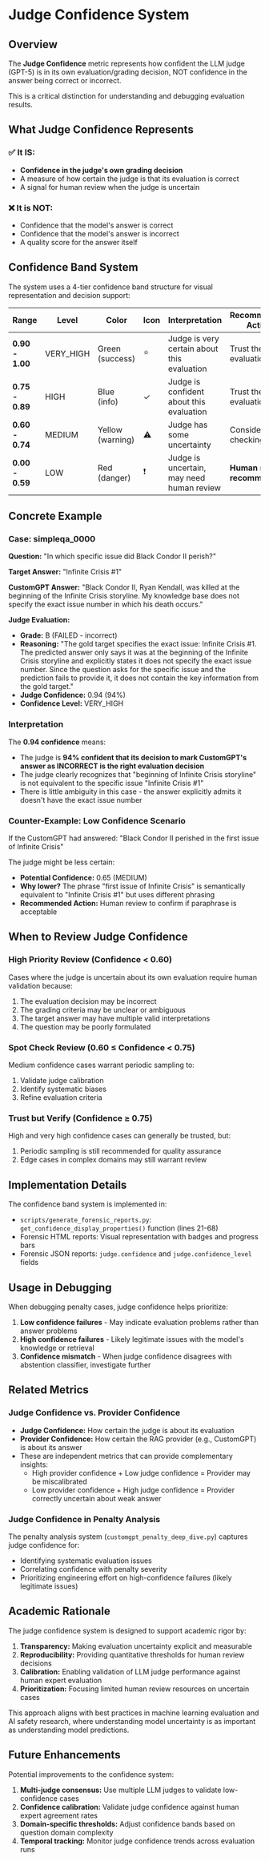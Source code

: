 # Judge Confidence System

## Overview

The **Judge Confidence** metric represents how confident the LLM judge (GPT-5) is in its own evaluation/grading decision, NOT confidence in the answer being correct or incorrect.

This is a critical distinction for understanding and debugging evaluation results.

## What Judge Confidence Represents

### ✅ It IS:
- **Confidence in the judge's own grading decision**
- A measure of how certain the judge is that its evaluation is correct
- A signal for human review when the judge is uncertain

### ❌ It is NOT:
- Confidence that the model's answer is correct
- Confidence that the model's answer is incorrect
- A quality score for the answer itself

## Confidence Band System

The system uses a 4-tier confidence band structure for visual representation and decision support:

| Range | Level | Color | Icon | Interpretation | Recommended Action |
|-------|-------|-------|------|----------------|-------------------|
| **0.90 - 1.00** | VERY_HIGH | Green (success) | ⭐ | Judge is very certain about this evaluation | Trust the evaluation |
| **0.75 - 0.89** | HIGH | Blue (info) | ✓ | Judge is confident about this evaluation | Trust the evaluation |
| **0.60 - 0.74** | MEDIUM | Yellow (warning) | ⚠ | Judge has some uncertainty | Consider spot-checking |
| **0.00 - 0.59** | LOW | Red (danger) | ❗ | Judge is uncertain, may need human review | **Human review recommended** |

## Concrete Example

### Case: simpleqa_0000

**Question:**
"In which specific issue did Black Condor II perish?"

**Target Answer:**
"Infinite Crisis #1"

**CustomGPT Answer:**
"Black Condor II, Ryan Kendall, was killed at the beginning of the Infinite Crisis storyline. My knowledge base does not specify the exact issue number in which his death occurs."

**Judge Evaluation:**
- **Grade:** B (FAILED - incorrect)
- **Reasoning:** "The gold target specifies the exact issue: Infinite Crisis #1. The predicted answer only says it was at the beginning of the Infinite Crisis storyline and explicitly states it does not specify the exact issue number. Since the question asks for the specific issue and the prediction fails to provide it, it does not contain the key information from the gold target."
- **Judge Confidence:** 0.94 (94%)
- **Confidence Level:** VERY_HIGH

### Interpretation

The **0.94 confidence** means:
- The judge is **94% confident that its decision to mark CustomGPT's answer as INCORRECT is the right evaluation decision**
- The judge clearly recognizes that "beginning of Infinite Crisis storyline" is not equivalent to the specific issue "Infinite Crisis #1"
- There is little ambiguity in this case - the answer explicitly admits it doesn't have the exact issue number

### Counter-Example: Low Confidence Scenario

If the CustomGPT had answered:
"Black Condor II perished in the first issue of Infinite Crisis"

The judge might be less certain:
- **Potential Confidence:** 0.65 (MEDIUM)
- **Why lower?** The phrase "first issue of Infinite Crisis" is semantically equivalent to "Infinite Crisis #1" but uses different phrasing
- **Recommended Action:** Human review to confirm if paraphrase is acceptable

## When to Review Judge Confidence

### High Priority Review (Confidence < 0.60)
Cases where the judge is uncertain about its own evaluation require human validation because:
1. The evaluation decision may be incorrect
2. The grading criteria may be unclear or ambiguous
3. The target answer may have multiple valid interpretations
4. The question may be poorly formulated

### Spot Check Review (0.60 ≤ Confidence < 0.75)
Medium confidence cases warrant periodic sampling to:
1. Validate judge calibration
2. Identify systematic biases
3. Refine evaluation criteria

### Trust but Verify (Confidence ≥ 0.75)
High and very high confidence cases can generally be trusted, but:
1. Periodic sampling is still recommended for quality assurance
2. Edge cases in complex domains may still warrant review

## Implementation Details

The confidence band system is implemented in:
- `scripts/generate_forensic_reports.py`: `get_confidence_display_properties()` function (lines 21-68)
- Forensic HTML reports: Visual representation with badges and progress bars
- Forensic JSON reports: `judge.confidence` and `judge.confidence_level` fields

## Usage in Debugging

When debugging penalty cases, judge confidence helps prioritize:

1. **Low confidence failures** - May indicate evaluation problems rather than answer problems
2. **High confidence failures** - Likely legitimate issues with the model's knowledge or retrieval
3. **Confidence mismatch** - When judge confidence disagrees with abstention classifier, investigate further

## Related Metrics

### Judge Confidence vs. Provider Confidence
- **Judge Confidence:** How certain the judge is about its evaluation
- **Provider Confidence:** How certain the RAG provider (e.g., CustomGPT) is about its answer
- These are independent metrics that can provide complementary insights:
  - High provider confidence + Low judge confidence = Provider may be miscalibrated
  - Low provider confidence + High judge confidence = Provider correctly uncertain about weak answer

### Judge Confidence in Penalty Analysis
The penalty analysis system (`customgpt_penalty_deep_dive.py`) captures judge confidence for:
- Identifying systematic evaluation issues
- Correlating confidence with penalty severity
- Prioritizing engineering effort on high-confidence failures (likely legitimate issues)

## Academic Rationale

The judge confidence system is designed to support academic rigor by:

1. **Transparency:** Making evaluation uncertainty explicit and measurable
2. **Reproducibility:** Providing quantitative thresholds for human review decisions
3. **Calibration:** Enabling validation of LLM judge performance against human expert evaluation
4. **Prioritization:** Focusing limited human review resources on uncertain cases

This approach aligns with best practices in machine learning evaluation and AI safety research, where understanding model uncertainty is as important as understanding model predictions.

## Future Enhancements

Potential improvements to the confidence system:
1. **Multi-judge consensus:** Use multiple LLM judges to validate low-confidence cases
2. **Confidence calibration:** Validate judge confidence against human expert agreement rates
3. **Domain-specific thresholds:** Adjust confidence bands based on question domain complexity
4. **Temporal tracking:** Monitor judge confidence trends across evaluation runs

